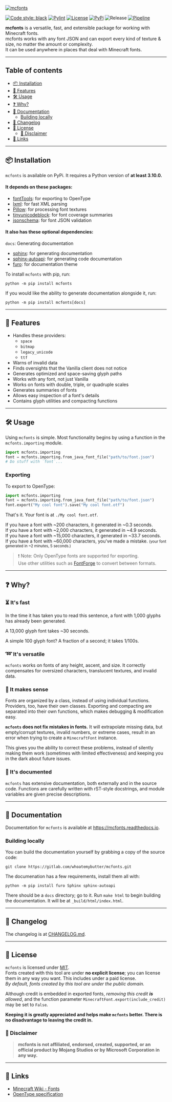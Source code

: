 [![mcfonts](logo.png)](https://gitlab.com/whoatemybutter/mcfonts)

[![Code style: black](https://img.shields.io/badge/code%20style-black-000000.svg)](https://github.com/psf/black)
[![Pylint](https://img.shields.io/badge/pylint-9.99-ffbf48)](https://pylint.pycqa.org/en/latest/)
[![License](https://img.shields.io/badge/license-MIT-a51931)](https://spdx.org/licenses/MIT.html)
[![PyPi](https://img.shields.io/pypi/v/mcfonts)](https://pypi.org/project/mcfonts/)
![Release](https://img.shields.io/gitlab/v/release/mcfonts?sort=semver)
[![Pipeline](https://img.shields.io/gitlab/pipeline-status/whoatemybutter/mcfonts)](https://gitlab.com/whoatemybutter/mcfonts/-/commits/main)

**mcfonts** is a versatile, fast, and extensible package for working with Minecraft fonts.
<br/>
mcfonts works with any font JSON and can export every kind of texture & size,
no matter the amount or complexity.
<br/>
It can be used anywhere in places that deal with Minecraft fonts.

---

## Table of contents
- [📦 Installation](#-installation)
- [🧮 Features](#-features)
- [🛠 Usage](#-usage)
- [❓ Why?](#-why)
- [📒 Documentation](#-documentation)
    - [Building locally](#building-locally)
- [📰 Changelog](#-changelog)
- [📜 License](#-license)
    - [🚫 Disclaimer](#-disclaimer)
- [📎 Links](#-links)

---

## 📦 Installation

`mcfonts` is available on PyPi.
It requires a Python version of **at least 3.10.0.**

#### It depends on these packages:
* [fontTools](https://pypi.org/project/fontTools/): for exporting to OpenType
* [lxml](https://pypi.org/project/lxml/): for fast XML parsing
* [Pillow](https://pypi.org/project/Pillow/): for processing font textures
* [tinyunicodeblock](https://pypi.org/project/tinyunicodeblock/): for font coverage summaries
* [jsonschema](https://pypi.org/project/jsonschema): for font JSON validation

#### It also has these **optional dependencies**:

`docs`: Generating documentation
* [sphinx](https://pypi.org/project/sphinx/): for generating documentation
* [sphinx-autoapi](https://pypi.org/project/sphinx-autoapi/): for generating code documentation
* [furo](https://pypi.org/project/furo/): for documentation theme

To install `mcfonts` with pip, run:
```shell
python -m pip install mcfonts
```

If you would like the ability to generate documentation alongside it, run:
```shell
python -m pip install mcfonts[docs]
```

---

## 🧮 Features

* Handles these providers:
    * `space`
    * `bitmap`
    * `legacy_unicode`
    * `ttf`
* Warns of invalid data
* Finds oversights that the Vanilla client does not notice
* Generates optimized and space-saving glyph paths
* Works with any font, not just Vanilla
* Works on fonts with double, triple, or quadruple scales
* Generates summaries of fonts
* Allows easy inspection of a font's details
* Contains glyph utilities and compacting functions

---

## 🛠 Usage
Using `mcfonts` is simple.
Most functionality begins by using a function in the `mcfonts.importing` module.

```python
import mcfonts.importing
font = mcfonts.importing.from_java_font_file("path/to/font.json")
# Do stuff with `font`...
```

### Exporting

To export to OpenType:

```python
import mcfonts.importing
font = mcfonts.importing.from_java_font_file("path/to/font.json")
font.export("My cool font").save("My cool font.otf")
```
That's it. Your font is at `./My cool font.otf`.

If you have a font with ~200 characters, it generated in ~0.3 seconds.
<br/>
If you have a font with ~2,000 characters, it generated in ~4.9 seconds.
<br/>
If you have a font with ~15,000 characters, it generated in ~33.7 seconds.
<br/>
If you have a font with ~60,000 characters, you've made a mistake.
<small>(your font generated in ~2 minutes, 5 seconds.)</small>

> ❗ Note: Only OpenType fonts are supported for exporting.</br>
> Use other utilities such as [FontForge](https://fontforge.org/en-US/) to convert between formats.

---

## ❓ Why?
### ⏳ It's fast

In the time it has taken you to read this sentence,
a font with 1,000 glyphs has already been generated.

A 13,000 glyph font takes ~30 seconds.

A simple 100 glyph font? A fraction of a second; it takes 1/100s.

### ➿ It's versatile

`mcfonts` works on fonts of any height, ascent, and size.
It correctly compensates for oversized characters,
translucent textures, and invalid data.

### 🧠 It makes sense

Fonts are organized by a class, instead of using individual functions.
Providers, too, have their own classes.
Exporting and compacting are separated into their own functions,
which makes debugging & modification easy.

**`mcfonts` does not fix mistakes in fonts.**
It will extrapolate missing data, but empty/corrupt textures, invalid numbers,
or extreme cases, result in an error when trying to create a `MinecraftFont` instance.

This gives you the ability to correct these problems, instead of silently making them work
(sometimes with limited effectiveness) and keeping you in the dark about future issues.

### 📜 It's documented
`mcfonts` has extensive documentation, both externally and in the source code.
Functions are carefully written with rST-style docstrings,
and module variables are given precise descriptions.

---

## 📒 Documentation

Documentation for `mcfonts` is available at https://mcfonts.readthedocs.io.

### Building locally
You can build the documentation yourself by grabbing a copy of the source code:

```shell
git clone https://gitlab.com/whoatemybutter/mcfonts.git
```

The documenation has a few requirements, install them all with:
```shell
python -m pip install furo Sphinx sphinx-autoapi
```

There should be a `docs` directory; go to it.
Run `make html` to begin building the documentation.
It will be at `_build/html/index.html`.

---

## 📰 Changelog

The changelog is at [CHANGELOG.md](CHANGELOG.md).

---

## 📜 License

`mcfonts` is licensed under
[MIT](https://spdx.org/licenses/MIT.html).
<br/>
Fonts created with this tool are under **no explicit license**; you can license them in any way you want.
This includes under a paid license.<br/>
*By default, fonts created by this tool are under the public domain.*

Although credit is embedded in exported fonts, *removing this credit **is** allowed*,
and the function parameter `MinecraftFont.export(include_credit)` may be set to `False`.
<br/>

**Keeping it is greatly appreciated and helps make `mcfonts` better.
There is no disadvantage to leaving the credit in.**

### 🚫 Disclaimer

> **mcfonts is not affiliated, endorsed, created, supported, or an official product
> by Mojang Studios or by Microsoft Corporation in any way.**

---

## 📎 Links

* [Minecraft Wiki - Fonts](https://minecraft.fandom.com/wiki/Resource_Pack#Fonts)
* [OpenType specification](https://docs.microsoft.com/en-us/typography/opentype/spec/)
